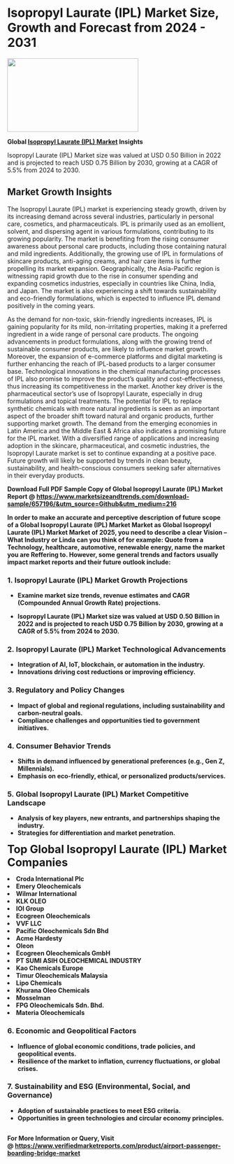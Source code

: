 <H1>Isopropyl Laurate (IPL) Market Size, Growth and Forecast from 2024 - 2031</H1><img class="aligncenter size-medium wp-image-584254" src="https://thirdeyenews.in/wp-content/uploads/2024/09/Global-Market-Research-300x168.jpeg" alt="" width="300" height="168" /><p><strong>Global&nbsp;<a href="https://www.marketsizeandtrends.com/download-sample/657196/&amp;utm_source=Github&utm_medium=216">Isopropyl Laurate (IPL) Market</a> Insights</strong></p><p>Isopropyl Laurate (IPL) Market size was valued at USD 0.50 Billion in 2022 and is projected to reach USD 0.75 Billion by 2030, growing at a CAGR of 5.5% from 2024 to 2030.</p><p><h2>Market Growth Insights</h2> <p>The Isopropyl Laurate (IPL) market is experiencing steady growth, driven by its increasing demand across several industries, particularly in personal care, cosmetics, and pharmaceuticals. IPL is primarily used as an emollient, solvent, and dispersing agent in various formulations, contributing to its growing popularity. The market is benefiting from the rising consumer awareness about personal care products, including those containing natural and mild ingredients. Additionally, the growing use of IPL in formulations of skincare products, anti-aging creams, and hair care items is further propelling its market expansion. Geographically, the Asia-Pacific region is witnessing rapid growth due to the rise in consumer spending and expanding cosmetics industries, especially in countries like China, India, and Japan. The market is also experiencing a shift towards sustainability and eco-friendly formulations, which is expected to influence IPL demand positively in the coming years.</p> <p><strong></strong></p> <p>As the demand for non-toxic, skin-friendly ingredients increases, IPL is gaining popularity for its mild, non-irritating properties, making it a preferred ingredient in a wide range of personal care products. The ongoing advancements in product formulations, along with the growing trend of sustainable consumer products, are likely to influence market growth. Moreover, the expansion of e-commerce platforms and digital marketing is further enhancing the reach of IPL-based products to a larger consumer base. Technological innovations in the chemical manufacturing processes of IPL also promise to improve the product’s quality and cost-effectiveness, thus increasing its competitiveness in the market. Another key driver is the pharmaceutical sector’s use of Isopropyl Laurate, especially in drug formulations and topical treatments. The potential for IPL to replace synthetic chemicals with more natural ingredients is seen as an important aspect of the broader shift toward natural and organic products, further supporting market growth. The demand from the emerging economies in Latin America and the Middle East & Africa also indicates a promising future for the IPL market. With a diversified range of applications and increasing adoption in the skincare, pharmaceutical, and cosmetic industries, the Isopropyl Laurate market is set to continue expanding at a positive pace. Future growth will likely be supported by trends in clean beauty, sustainability, and health-conscious consumers seeking safer alternatives in their everyday products.</p> <p><strong></p><p><span class=""><strong>Download Full PDF Sample Copy of Global Isopropyl Laurate (IPL) Market Report</strong> @ <a href="https://www.marketsizeandtrends.com/download-sample/657196/&amp;utm_source=Github&utm_medium=216" target="_blank">https://www.marketsizeandtrends.com/download-sample/657196/&amp;utm_source=Github&utm_medium=216</a></span></p><p>In order to make an accurate and perceptive description of future scope of a Global&nbsp;Isopropyl Laurate (IPL) Market Market as Global&nbsp;Isopropyl Laurate (IPL) Market Market of 2025, you need to describe a clear Vision &ndash; What Industry or Linda can you think of for example: Quote from a Technology, healthcare, automotive, renewable energy, name the market you are Reffering to. However, some general trends and factors usually impact market reports and their future outlook include:</p><h3>1.&nbsp;<strong>Isopropyl Laurate (IPL) Market Growth Projections</strong></h3><ul><li>Examine market size trends, revenue estimates and CAGR (Compounded Annual Growth Rate) projections.</li><li><p>Isopropyl Laurate (IPL) Market size was valued at USD 0.50 Billion in 2022 and is projected to reach USD 0.75 Billion by 2030, growing at a CAGR of 5.5% from 2024 to 2030.</p></li></ul><h3>2.&nbsp;<strong>Isopropyl Laurate (IPL) Market Technological Advancements</strong></h3><ul><li>Integration of AI, IoT, blockchain, or automation in the industry.</li><li>Innovations driving cost reductions or improving efficiency.</li></ul><h3>3.&nbsp;<strong>Regulatory and Policy Changes</strong></h3><ul><li>Impact of global and regional regulations, including sustainability and carbon-neutral goals.</li><li>Compliance challenges and opportunities tied to government initiatives.</li></ul><h3>4.&nbsp;<strong>Consumer Behavior Trends</strong></h3><ul><li>Shifts in demand influenced by generational preferences (e.g., Gen Z, Millennials).</li><li>Emphasis on eco-friendly, ethical, or personalized products/services.</li></ul><h3>5.&nbsp;<strong>Global Isopropyl Laurate (IPL) Market Competitive Landscape</strong></h3><ul><li>Analysis of key players, new entrants, and partnerships shaping the industry.</li><li>Strategies for differentiation and market penetration.</li></ul><p data-pm-slice="1 1 []"><span style="color: inherit; font-family: inherit; font-size: 25px;">Top Global Isopropyl Laurate (IPL) Market Companies</span></p><div class="" data-test-id=""><p><li>Croda International Plc</li><li> Emery Oleochemicals</li><li> Wilmar International</li><li> KLK OLEO</li><li> IOI Group</li><li> Ecogreen Oleochemicals</li><li> VVF LLC</li><li> Pacific Oleochemicals Sdn Bhd</li><li> Acme Hardesty</li><li> Oleon</li><li> Ecogreen Oleochemicals GmbH</li><li> PT SUMI ASIH OLEOCHEMICAL INDUSTRY</li><li> Kao Chemicals Europe</li><li> Timur Oleochemicals Malaysia</li><li> Lipo Chemicals</li><li> Khurana Oleo Chemicals</li><li> Mosselman</li><li> FPG Oleochemicals Sdn. Bhd.</li><li> Materia Oleochemicals</li></p></div><h3>6.&nbsp;<strong>Economic and Geopolitical Factors</strong></h3><ul><li>Influence of global economic conditions, trade policies, and geopolitical events.</li><li>Resilience of the market to inflation, currency fluctuations, or global crises.</li></ul><h3>7.&nbsp;<strong>Sustainability and ESG (Environmental, Social, and Governance)</strong></h3><ul><li>Adoption of sustainable practices to meet ESG criteria.</li><li>Opportunities in green technologies and circular economy principles.</li></ul><h2><strong style="font-size: 14px;">For More Information or Query, Visit @&nbsp;</strong><a style="background-color: #ffffff; font-size: 14px;" href="https://www.marketsizeandtrends.com/report/isopropyl-laurate-ipl-market/" target="_blank">https://www.verifiedmarketreports.com/product/airport-passenger-boarding-bridge-market</a></h2>
